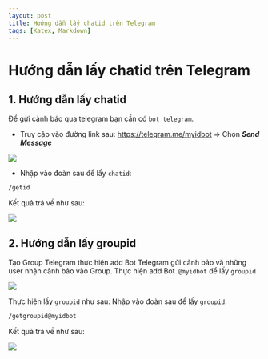```yaml
---
layout: post
title: Hướng dẫn lấy chatid trên Telegram
tags: [Katex, Markdown]
---
```


# Hướng dẫn lấy chatid trên Telegram

## 1. Hướng dẫn lấy chatid

Để gửi cảnh báo qua telegram bạn cần có  `bot telegram`.

- Truy cập vào đường link sau: https://telegram.me/myidbot => Chọn ***Send Message***

<img src=https://i.imgur.com/rFUPSfy.png>

- Nhập vào đoàn sau để lấy `chatid`:

```sh
/getid
```

Kết quả trả về như sau:

<img src=https://i.imgur.com/yINN4RA.png>

## 2. Hướng dẫn lấy groupid

Tạo Group Telegram thực hiện add Bot Telegram gửi cảnh bảo và những user nhận cảnh bảo vào Group. Thực hiện add Bot` @myidbot` để lấy `groupid`

<img src=https://i.imgur.com/eIyEt0q.png>

Thực hiện lấy `groupid` như sau: Nhập vào đoàn sau để lấy `groupid`:
```sh
/getgroupid@myidbot
```
Kết quả trả về như sau:

<img src=https://i.imgur.com/KpVFLEV.png>
